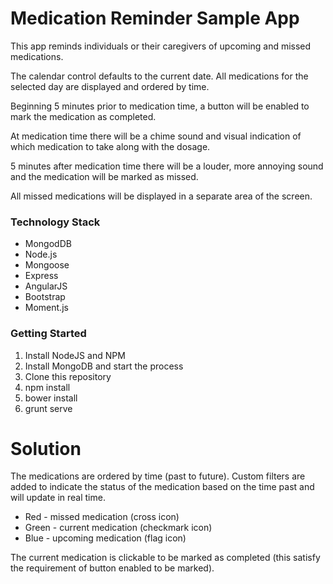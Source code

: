 Medication Reminder Sample App
==============================

This app reminds individuals or their caregivers of upcoming and missed medications.

The calendar control defaults to the current date. All medications for the selected day are displayed and ordered by time.

Beginning 5 minutes prior to medication time, a button will be enabled to mark the medication as completed.

At medication time there will be a chime sound and visual indication of which medication to take along with the dosage.

5 minutes after medication time there will be a louder, more annoying sound and the medication will be marked as missed.

All missed medications will be displayed in a separate area of the screen.

### Technology Stack
* MongodDB
* Node.js
* Mongoose
* Express
* AngularJS
* Bootstrap
* Moment.js

### Getting Started

1. Install NodeJS and NPM
2. Install MongoDB and start the process
3. Clone this repository
4. npm install
5. bower install
6. grunt serve

Solution
========
The medications are ordered by time (past to future). Custom filters are added to indicate the status of the medication based on the time past and will update in real time.

* Red - missed medication (cross icon)
* Green - current medication (checkmark icon)
* Blue - upcoming medication (flag icon)

The current medication is clickable to be marked as completed (this satisfy the requirement of button enabled to be marked). 